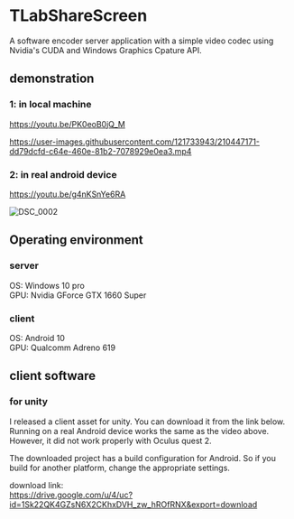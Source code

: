 # TLabShareScreen
A software encoder server application with a simple video codec using Nvidia's CUDA and Windows Graphics Cpature API.

## demonstration

### 1: in local machine

https://youtu.be/PK0eoB0jQ_M

https://user-images.githubusercontent.com/121733943/210447171-dd79dcfd-c64e-460e-81b2-7078929e0ea3.mp4

### 2: in real android device

https://youtu.be/g4nKSnYe6RA

![DSC_0002](https://user-images.githubusercontent.com/121733943/211289979-46bfc2f3-c247-4015-b21d-ba5839f11a41.JPG)

## Operating environment
### server
OS: Windows 10 pro  
GPU: Nvidia GForce GTX 1660 Super
### client
OS: Android 10  
GPU: Qualcomm Adreno 619

## client software
### for unity
I released a client asset for unity. You can download it from the link below.
Running on a real Android device works the same as the video above. However, it did not work properly with Oculus quest 2.

The downloaded project has a build configuration for Android. So if you build for another platform, change the appropriate settings.

download link:  
https://drive.google.com/u/4/uc?id=1Sk22QK4GZsN6X2CKhxDVH_zw_hROfRNX&export=download
